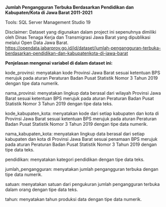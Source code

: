 <b>Jumlah Pengangguran Terbuka Berdasarkan Pendidikan dan Kabupaten/Kota di Jawa Barat 2011-2021</b>

Tools: SQL Server Management Studio 19

Disclaimer:
Dataset yang digunakan dalam project ini sepenuhnya dimiliki oleh Dinas Tenaga Kerja dan Transmigrasi Jawa Barat yang dipublikasi melalui Open Data Jawa Barat.
https://opendata.jabarprov.go.id/id/dataset/jumlah-pengangguran-terbuka-berdasarkan-pendidikan-dan-kabupatenkota-di-jawa-barat


<b>Penjelasan mengenai variabel di dalam dataset ini:</b>

kode_provinsi: menyatakan kode Provinsi Jawa Barat sesuai ketentuan BPS merujuk pada aturan Peraturan Badan Pusat Statistik Nomor 3 Tahun 2019 dengan tipe data numerik.

nama_provinsi: menyatakan lingkup data berasal dari wilayah Provinsi Jawa Barat sesuai ketentuan BPS merujuk pada aturan Peraturan Badan Pusat Statistik Nomor 3 Tahun 2019 dengan tipe data teks.

kode_kabupaten_kota: menyatakan kode dari setiap kabupaten dan kota di Provinsi Jawa Barat sesuai ketentuan BPS merujuk pada aturan Peraturan Badan Pusat Statistik Nomor 3 Tahun 2019 dengan tipe data numerik.

nama_kabupaten_kota: menyatakan lingkup data berasal dari setiap kabupaten dan kota di Provinsi Jawa Barat sesuai penamaan BPS merujuk pada aturan Peraturan Badan Pusat Statistik Nomor 3 Tahun 2019 dengan tipe data teks.

pendidikan: menyatakan kategori pendidikan dengan tipe data teks.

jumlah_pengangguran: menyatakan jumlah pengangguran terbuka dengan tipe data numerik.

satuan: menyatakan satuan dari pengukuran jumlah pengangguran terbuka dalam orang dengan tipe data teks.

tahun: menyatakan tahun produksi data dengan tipe data numerik.
